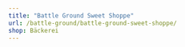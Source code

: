 ```yaml
---
title: "Battle Ground Sweet Shoppe"
url: /battle-ground/battle-ground-sweet-shoppe/
shop: Bäckerei
---
```

